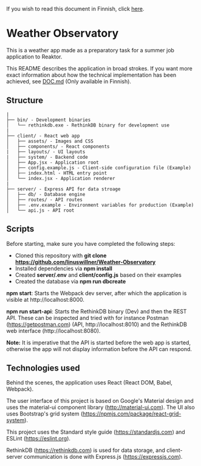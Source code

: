 If you wish to read this document in Finnish, click [here](README_FI.md).

# Weather Observatory

This is a weather app made as a preparatory task for a summer job application to Reaktor.

This README describes the application in broad strokes. If you want more exact information about how the technical implementation has been achieved, see [DOC.md](DOC.md) (Only available in Finnish).

## Structure

```
|
├── bin/ - Development binaries
│   └── rethinkdb.exe - RethinkDB binary for development use
|
├── client/ - React web app
│   ├── assets/ - Images and CSS
│   ├── components/ - React components
|   ├── layouts/ - UI layouts
|   ├── system/ - Backend code
│   ├── App.jsx - Application root
│   ├── config.example.js - Client-side configuration file (Example)
│   ├── index.html - HTML entry point
│   └── index.jsx - Application renderer
|
├── server/ - Express API for data stroage
│   ├── db/ - Database engine
│   ├── routes/ - API routes
│   ├── .env.example - Environment variables for production (Example)
│   └── api.js - API root
```

## Scripts

Before starting, make sure you have completed the following steps:

- Cloned this repository with **git clone https://github.com/linuswillner/Weather-Observatory**
- Installed dependencies via **npm install**
- Created **server/.env** and **client/config.js** based on their examples
- Created the database via **npm run dbcreate**

**npm start**: Starts the Webpack dev server, after which the application is visible at http://localhost:8000.

**npm run start-api**: Starts the RethinkDB binary (Dev) and then the REST API. These can be inspected and tried with for instance Postman (https://getpostman.com) (API, http://localhost:8010) and the RethinkDB web interface (http://localhost:8080).

**Note:** It is imperative that the API is started before the web app is started, otherwise the app will not display information before the API can respond.

## Technologies used

Behind the scenes, the application uses React (React DOM, Babel, Webpack).

The user interface of this project is based on Google's Material design and uses the material-ui component library (http://material-ui.com). The UI also uses Bootstrap's grid system (https://npmjs.com/package/react-grid-system).

This project uses the Standard style guide (https://standardjs.com) and ESLint (https://eslint.org).

RethinkDB (https://rethinkdb.com) is used for data storage, and client-server communication is done with Express.js (https://expressjs.com).

